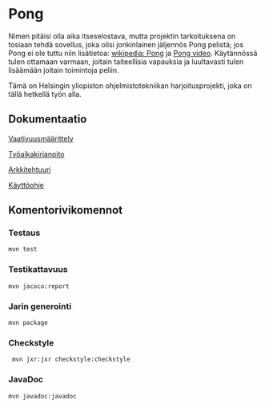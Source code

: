 # Pong 

Nimen pitäisi olla aika itseselostava, mutta projektin tarkoituksena on tosiaan tehdä sovellus, joka olisi jonkinlainen jäljennös Pong pelistä; jos Pong ei ole tuttu niin lisätietoa: [wikipedia: Pong](https://en.wikipedia.org/wiki/Pong) ja [Pong video](https://www.youtube.com/watch?v=e4VRgY3tkh0). Käytännössä tulen ottamaan varmaan, joitain taiteellisia vapauksia ja luultavasti tulen lisäämään joitain toimintoja peliin.

Tämä on Helsingin yliopiston ohjelmistotekniikan harjoitusprojekti, joka on tällä 
hetkellä työn alla.

## Dokumentaatio
[Vaativuusmäärittely](https://github.com/SkarpAnton/ot-harjoitustyo/blob/master/dokumentaatio/maarittelydokumentti.md)

[Työaikakirjanpito](https://github.com/SkarpAnton/ot-harjoitustyo/blob/master/dokumentaatio/tuntikirjanpito.md)

[Arkkitehtuuri](https://github.com/SkarpAnton/OtPong/blob/master/dokumentaatio/arkkitehtuuri.md)

[Käyttöohje](https://github.com/SkarpAnton/OtPong/blob/master/dokumentaatio/kayttoohje.md)


## Komentorivikomennot

### Testaus

```
mvn test
```

### Testikattavuus

```
mvn jacoco:report
```

### Jarin generointi

```
mvn package
```


### Checkstyle

```
 mvn jxr:jxr checkstyle:checkstyle
```

### JavaDoc

```
mvn javadoc:javadoc
```

